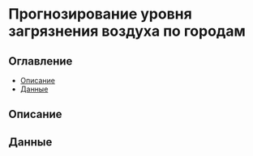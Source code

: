 # Прогнозирование уровня загрязнения воздуха по городам
## Оглавление

- [Описание](#title1)
- [Данные](#title1)
## <a id="title1">Описание</a>
## <a id="title1">Данные</a>
